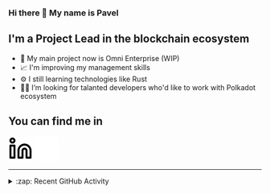### Hi there 👋 My name is Pavel

## I'm a Project Lead in the blockchain ecosystem 

- 🚀 My main project now is Omni Enterprise (WIP)
- 📈 I'm improving my management skills
- ⚙️ I still learning technologies like Rust
- 🧑‍💻 I’m looking for talanted developers who'd like to work with Polkadot ecosystem

## You can find me in
[![website](./img/linkedin-light.svg)](https://www.linkedin.com/in/golovkinpl/)
[![website](./img/linkedin-dark.svg)](https://www.linkedin.com/in/golovkinpl/)

---

<details>
  <summary>:zap: Recent GitHub Activity</summary>
  
<!--START_SECTION:activity-->
1. 🎉 Merged PR [#134](https://github.com/nova-wallet/metadata-portal/pull/134) in [nova-wallet/metadata-portal](https://github.com/nova-wallet/metadata-portal)
2. 🎉 Merged PR [#133](https://github.com/nova-wallet/metadata-portal/pull/133) in [nova-wallet/metadata-portal](https://github.com/nova-wallet/metadata-portal)
3. 🎉 Merged PR [#131](https://github.com/nova-wallet/metadata-portal/pull/131) in [nova-wallet/metadata-portal](https://github.com/nova-wallet/metadata-portal)
4. 💪 Opened PR [#132](https://github.com/nova-wallet/metadata-portal/pull/132) in [nova-wallet/metadata-portal](https://github.com/nova-wallet/metadata-portal)
5. 🎉 Merged PR [#130](https://github.com/nova-wallet/metadata-portal/pull/130) in [nova-wallet/metadata-portal](https://github.com/nova-wallet/metadata-portal)
<!--END_SECTION:activity-->

</details>
